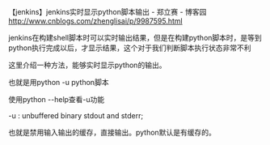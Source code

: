 【jenkins】jenkins实时显示python脚本输出 - 郑立赛 - 博客园 http://www.cnblogs.com/zhenglisai/p/9987595.html

jenkins在构建shell脚本时可以实时输出结果，但是在构建python脚本时，是等到python执行完成以后，才显示结果，这个对于我们判断脚本执行状态非常不利

这里介绍一种方法，能够实时显示python的输出。

也就是用python -u python脚本

使用python --help查看-u功能

-u     : unbuffered binary stdout and stderr;

也就是禁用输入输出的缓存，直接输出。python默认是有缓存的。